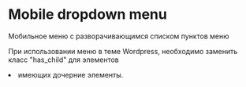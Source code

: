 Mobile dropdown menu
==============

Мобильное меню с разворачивающимся списком пунктов меню

При использовании меню в теме Wordpress, необходимо заменить класс "has_child" для элементов <li> имеющих дочерние элементы.
